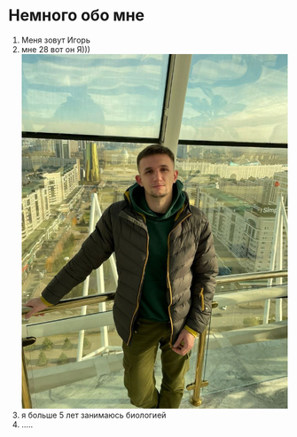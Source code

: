 # Немного обо мне

1. Меня зовут Игорь
2. мне 28
вот он Я)))
![Я](фото\32a984a3-b533-4dc1-9f88-1243e0f194d9.jpg)
1. я больше 5 лет занимаюсь биологией
2. .....